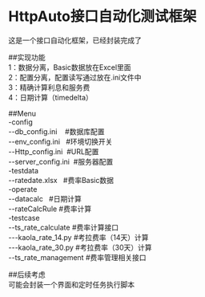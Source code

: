 # HttpAuto接口自动化测试框架

这是一个接口自动化框架，已经封装完成了



##实现功能</br>
1：数据分离，Basic数据放在Excel里面 </br>
2：配置分离，配置读写通过放在.ini文件中</br>
3：精确计算利息和服务费</br>
4：日期计算（timedelta）</br>


##Menu</br>
-config</br>
--db_config.ini    #数据库配置</br>
--env_config.ini   #环境切换开关</br>
--Http_config.ini  #URL配置</br>
--server_config.ini  #服务器配置</br>
-testdata</br>
--ratedate.xlsx   #费率Basic数据</br>
-operate</br>
--datacalc   #日期计算</br>
--rateCalcRule #费率计算</br>
-testcase</br>
--ts_rate_calculate #费率计算接口</br>
---kaola_rate_14.py #考拉费率（14天）计算</br>
---kaola_rate_30.py #考拉费率（30天）计算</br>
--ts_rate_management #费率管理相关接口</br>



##后续考虑</br>
可能会封装一个界面和定时任务执行脚本</br>
